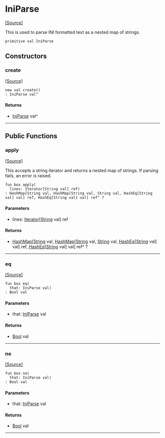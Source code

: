 # IniParse
<span class="source-link">[[Source]](src/ini/ini_map.md#L-0-5)</span>

This is used to parse INI formatted text as a nested map of strings.


```pony
primitive val IniParse
```

## Constructors

### create
<span class="source-link">[[Source]](src/ini/ini_map.md#L-0-5)</span>


```pony
new val create()
: IniParse val^
```

#### Returns

* [IniParse](ini-IniParse.md) val^

---

## Public Functions

### apply
<span class="source-link">[[Source]](src/ini/ini_map.md#L-0-9)</span>


This accepts a string iterator and returns a nested map of strings. If
parsing fails, an error is raised.


```pony
fun box apply(
  lines: Iterator[String val] ref)
: HashMap[String val, HashMap[String val, String val, HashEq[String val] val] ref, HashEq[String val] val] ref^ ?
```
#### Parameters

*   lines: [Iterator](builtin-Iterator.md)\[[String](builtin-String.md) val\] ref

#### Returns

* [HashMap](collections-HashMap.md)\[[String](builtin-String.md) val, [HashMap](collections-HashMap.md)\[[String](builtin-String.md) val, [String](builtin-String.md) val, [HashEq](collections-HashEq.md)\[[String](builtin-String.md) val\] val\] ref, [HashEq](collections-HashEq.md)\[[String](builtin-String.md) val\] val\] ref^ ?

---

### eq
<span class="source-link">[[Source]](src/ini/ini_map.md#L-0-9)</span>


```pony
fun box eq(
  that: IniParse val)
: Bool val
```
#### Parameters

*   that: [IniParse](ini-IniParse.md) val

#### Returns

* [Bool](builtin-Bool.md) val

---

### ne
<span class="source-link">[[Source]](src/ini/ini_map.md#L-0-9)</span>


```pony
fun box ne(
  that: IniParse val)
: Bool val
```
#### Parameters

*   that: [IniParse](ini-IniParse.md) val

#### Returns

* [Bool](builtin-Bool.md) val

---

